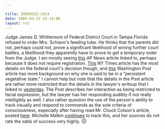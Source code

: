 ```yaml
---

title: 20050322-1014
date: 2005-03-22 15:14:00
layout: rut
---
```


<p> Judge James D. Whittemore of Federal District Court in
Tampa Florida refused to order Mrs. Schiavo's feeding tube.
He thinks that the parents did not, perhaps could not,
prove a significant likelihood of wining further court
battles, a likelihood they apparently have to prove to
get a temporary order from the Judge.  I am mostly seeing <a href="http://apnews.myway.com/article/20050322/D8902I400.html">this</a>
AP News article linked to,
perhaps because it does not require registration.  <a href="http://www.nytimes.com/2005/03/22/national/22cnd-schiavo.html?ei=5088&en=7a3189f284e34074&ex=1269147600&partner=rssnyt&pagewanted=print&position=">This</a>
NY Times article has the most details
on the federal court's decision though, and <a href="http://www.washingtonpost.com/ac2/wp-dyn/A55137-2005Mar21?language=printer">this</a>
Washington Post article has more background on why she is
said to be in a "persistent vegetative state."  I cannot help
but note that the details in the Post article are rather more
restricted than the details in the lawyer's writeup that I linked
to <a href="./view.php?date=20050321-1431">yesterday</a>.
The Post describes her interaction as being restricted
to facial expression, but the lawyer has her responding
audibly if not really intelligibly as well.  I also rather
question the use of the person's ability to track visually
and respond to commands as the sole criteria of consciousness,
especially after having read Mr. Chuck Colson's article, posted <a href="./view.php?date=20050316-1004">here</a>.  Michelle Malkin <a href="http://michellemalkin.com/archives/001825.htm">continues</a>
to track this, and her sources do not rate the odds of success very
highly. <big>&#x2639;</big></p>

